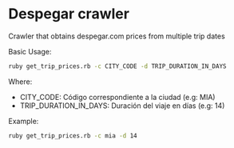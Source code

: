# Despegar crawler

Crawler that obtains despegar.com prices from multiple trip dates

Basic Usage:

```sh
ruby get_trip_prices.rb -c CITY_CODE -d TRIP_DURATION_IN_DAYS
```

Where:
* CITY_CODE: Código correspondiente a la ciudad (e.g: MIA)
* TRIP_DURATION_IN_DAYS: Duración del viaje en días (e.g: 14)

Example:
```sh
ruby get_trip_prices.rb -c mia -d 14
```
